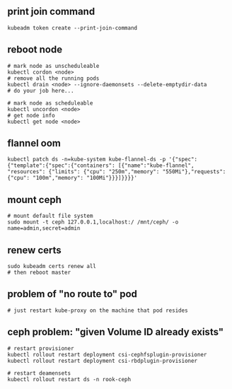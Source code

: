 ## print join command
```shell
kubeadm token create --print-join-command
```

## reboot node
```shell
# mark node as unscheduleable
kubectl cordon <node>
# remove all the running pods
kubectl drain <node> --ignore-daemonsets --delete-emptydir-data
# do your job here...

# mark node as scheduleable
kubectl uncordon <node>
# get node info
kubectl get node <node>
```


## flannel oom
```shell
kubectl patch ds -n=kube-system kube-flannel-ds -p '{"spec": {"template":{"spec":{"containers": [{"name":"kube-flannel", "resources": {"limits": {"cpu": "250m","memory": "550Mi"},"requests": {"cpu": "100m","memory": "100Mi"}}}]}}}}'
```

## mount ceph
```shell
# mount default file system
sudo mount -t ceph 127.0.0.1,localhost:/ /mnt/ceph/ -o name=admin,secret=admin
```

## renew certs
```shell
sudo kubeadm certs renew all
# then reboot master
```

## problem of "no route to" pod
```shell
# just restart kube-proxy on the machine that pod resides
```

## ceph problem: "given Volume ID already exists"
```shell
# restart provisioner
kubectl rollout restart deployment csi-cephfsplugin-provisioner
kubectl rollout restart deployment csi-rbdplugin-provisioner

# restart deamensets
kubectl rollout restart ds -n rook-ceph
```
